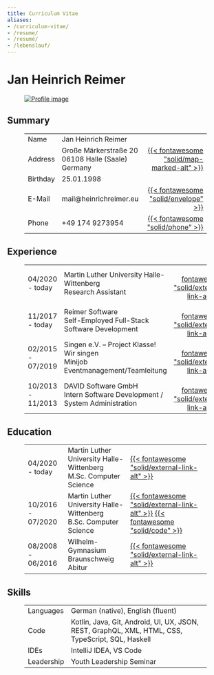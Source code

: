 ```yaml
---
title: Curriculum Vitae
aliases:
- /curriculum-vitae/
- /resume/
- /resumé/
- /lebenslauf/
---
```


# Jan Heinrich Reimer

<figure class="profile">

[![Profile image](/profile.jpg)](/profile-portrait.jpg)

</figure>

## Summary

<figure>

| | | |
| --- | --- | ---: |
| Name | Jan Heinrich Reimer | |
| Address | Große Märkerstraße 20 <br> 06108 Halle (Saale) <br> Germany | [{{< fontawesome "solid/map-marked-alt" >}}](https://www.openstreetmap.org/way/139891311) |
| Birthday | 25.01.1998 | |
| E-Mail | mail\@heinrichreimer.eu | [{{< fontawesome "solid/envelope" >}}](mailto:mail@heinrichreimer.eu) |
| Phone | +49 174 9273954 | [{{< fontawesome "solid/phone" >}}](tel:+491749273954) |

</figure>

## Experience

<figure>

| | | |
| --- | --- | ---: |
| 04/2020 - today | Martin Luther University Halle-Wittenberg <br> Research Assistant | [{{< fontawesome "solid/external-link-alt" >}}](https://uni-halle.de) |
| 11/2017 - today | Reimer Software <br> Self-Employed Full-Stack Software Development | [{{< fontawesome "solid/external-link-alt" >}}](https://reimer.dev) |
| 02/2015 - 07/2019 | Singen e.V. – Project Klasse! Wir singen <br> Minijob Eventmanagement/Teamleitung | [{{< fontawesome "solid/external-link-alt" >}}](https://klasse-wir-singen.de) |
| 10/2013 - 11/2013 | DAVID Software GmbH <br> Intern Software Development / System Administration | [{{< fontawesome "solid/external-link-alt" >}}](https://www.david-software.de) |

</figure>

## Education

<figure>

| | | |
| --- | --- | --- |
| 04/2020 - today | Martin Luther University Halle-Wittenberg <br> M.Sc. Computer Science | [{{< fontawesome "solid/external-link-alt" >}}](https://uni-halle.de) |
| 10/2016 - 07/2020 | Martin Luther University Halle-Wittenberg <br> B.Sc. Computer Science | [{{< fontawesome "solid/external-link-alt" >}}](https://uni-halle.de) [{{< fontawesome "solid/code" >}}](https://github.com/heinrichreimer/bachelor) | 
| 08/2008 - 06/2016 | Wilhelm-Gymnasium Braunschweig <br> Abitur | [{{< fontawesome "solid/external-link-alt" >}}](https://wilhelm-gym.de) |

</figure>

## Skills

<figure>

|||
|---|---|
| Languages | German (native), English (fluent) |
| Code | Kotlin, Java, Git, Android, UI, UX, JSON, REST, GraphQL, XML, HTML, CSS, TypeScript, SQL, Haskell |
| IDEs | IntelliJ IDEA, VS Code |
| Leadership | Youth Leadership Seminar |

</figure>
